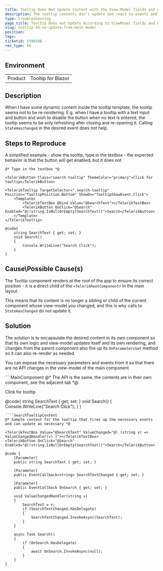 ```yaml
---
title: Tooltip Does Not Update Content with the View-Model fields and events
description: The tooltip contents don't update and react to events and field values in the view-model. Why and how to fix
type: troubleshooting
page_title: Tooltip Does not Update According to ViewModel fields and events
slug: tooltip-kb-no-update-from-main-model
position: 
tags: 
ticketid: 1490348
res_type: kb
---
```


## Environment
<table>
	<tbody>
		<tr>
			<td>Product</td>
			<td>Tooltip for Blazor</td>
		</tr>
	</tbody>
</table>


## Description

When I have some dynamic content inside the tooltip template, the tooltip seems not to be re-rendering. E.g. when I have a tooltip with a text input and button and wish to disable the button when no text is entered, the tooltip seems to be only refreshing after closing and re-opening it. Calling `StateHasChanged` in the desired event does not help.


## Steps to Reproduce

A simplified example - show the tooltip, type in the textbox - the expected behavior is that the button will get enabled, but it does not

````CSHTML
@* Type in the textbox *@

<TelerikButton Class="search-tooltip" ThemeColor="primary">Click for tooltip</TelerikButton>

<TelerikTooltip TargetSelector=".search-tooltip" Position="TooltipPosition.Bottom" ShowOn="TooltipShowEvent.Click">
    <Template>
        <TelerikTextBox @bind-Value="@SearchText"></TelerikTextBox>
        <TelerikButton OnClick="@Search" Enabled="@(!string.IsNullOrEmpty(SearchText))">Search</TelerikButton>
    </Template>
</TelerikTooltip>

@code{
    string SearchText { get; set; }
    void Search()
    {
        Console.WriteLine("Search Click");
    }
}
````

## Cause\Possible Cause(s)

The Tooltip component renders at the root of the app to ensure its correct position - it is a direct child of the `<TelerikRootComponent>` in the main layout.

This means that its content is no longer a sibling or child of the current component whose view-model you changed, and this is why calls to `StateHasChanged` do not update it.


## Solution

The solution is to encapsulate the desired content in its own component so that its own logic and view-model updates itself and its own rendering, and changes from the parent component also fire up its `OnParametersSet` method so it can also re-render as needed.

You can expose the necessary parameters and events from it so that there are no API changes in the view-model of the main component

<div class="skip-repl"></div>
````MainComponent
@* The API is the same, the contents are in their own component, see the adjacent tab *@

<TelerikButton Class="search-tooltip" ThemeColor="primary">Click for tooltip</TelerikButton>

<TelerikTooltip TargetSelector=".search-tooltip" Position="TooltipPosition.Bottom" ShowOn="TooltipShowEvent.Click">
    <Template>
        <SearchTooltipContent @bind-SearchText="@SearchText" OnSearch="@Search" />
    </Template>
</TelerikTooltip>

@code{
    string SearchText { get; set; }
    void Search()
    {
        Console.WriteLine("Search Click");
    }
}
````
````SearchTooltipContent
@* Sample content for the tooltip that fires up the necessary events and can update as necessary *@

<TelerikTextBox Value="@SearchText" ValueChanged="@( (string v) => ValueChangedHandler(v) )"></TelerikTextBox>
<TelerikButton OnClick="@Search" Enabled="@(!string.IsNullOrEmpty(SearchText))">Search</TelerikButton>

@code {
    [Parameter]
    public string SearchText { get; set; }

    [Parameter]
    public EventCallback<string> SearchTextChanged { get; set; }

    [Parameter]
    public EventCallback OnSearch { get; set; }

    void ValueChangedHandler(string v)
    {
        SearchText = v;
        if (SearchTextChanged.HasDelegate)
        {
            SearchTextChanged.InvokeAsync(SearchText);
        }
    }

    async Task Search()
    {
        if (OnSearch.HasDelegate)
        {
            await OnSearch.InvokeAsync(null);
        }
    }
}
````

